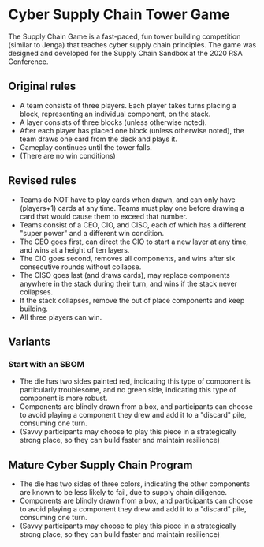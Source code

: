 # Cyber Supply Chain Tower Game
The Supply Chain Game is a fast-paced, fun tower building competition (similar to Jenga) that teaches cyber supply chain principles. The game was designed and developed for the Supply Chain Sandbox at the 2020 RSA Conference. 

## Original rules
* A team consists of three players. Each player takes turns placing a block, representing an individual component, on the stack.
* A layer consists of three blocks (unless otherwise noted). 
* After each player has placed one block (unless otherwise noted), the team draws one card from the deck and plays it.
* Gameplay continues until the tower falls.
* (There are no win conditions)

## Revised rules
* Teams do NOT have to play cards when drawn, and can only have (players+1) cards at any time. Teams must play one before drawing a card that would cause them to exceed that number.
* Teams consist of a CEO, CIO, and CISO, each of which has a different "super power" and a different win condition.
* The CEO goes first, can direct the CIO to start a new layer at any time, and wins at a height of ten layers.
* The CIO goes second, removes all components, and wins after six consecutive rounds without collapse.
* The CISO goes last (and draws cards), may replace components anywhere in the stack during their turn, and wins if the stack never collapses.
* If the stack collapses, remove the out of place components and keep building.
* All three players can win.

## Variants
### Start with an SBOM
* The die has two sides painted red, indicating this type of component is particularly troublesome, and no green side, indicating this type of component is more robust.
* Components are blindly drawn from a box, and participants can choose to avoid playing a component they drew and add it to a "discard" pile, consuming one turn.
* (Savvy participants may choose to play this piece in a strategically strong place, so they can build faster and maintain resilience)

## Mature Cyber Supply Chain Program
* The die has two sides of three colors, indicating the other components are known to be less likely to fail, due to supply chain diligence. 
* Components are blindly drawn from a box, and participants can choose to avoid playing a component they drew and add it to a "discard" pile, consuming one turn.
* (Savvy participants may choose to play this piece in a strategically strong place, so they can build faster and maintain resilience)
